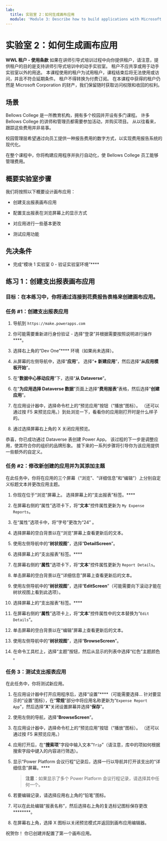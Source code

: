 ```yaml
---
lab:
  title: 实验室 2：如何生成画布应用
  module: 'Module 3: Describe how to build applications with Microsoft Power Apps'
---
```


# 实验室 2：如何生成画布应用

**WWL 租户 - 使用条款** 如果在讲师引导式培训过程中向你提供租户，请注意，提供租户的目的是支持讲师引导式培训中的动手实验室。 租户不应共享或用于动手实验室以外的用途。 本课程使用的租户为试用租户，课程结束后将无法使用或访问，并且不符合延期条件。 租户不得转换为付费订阅。 在本课程中获得的租户仍然是 Microsoft Corporation 的财产，我们保留随时获取访问权限和收回的权利。 

## 场景

Bellows College 是一所教育机构，拥有多个校园并开设有多门课程。 许多 Bellows College 的讲师和管理员都需要参加活动，并购买项目。 从以往看来，跟踪这些费用并非易事。 

校园管理层希望通过向员工提供一种报告费用的数字方式，以实现费用报告系统的现代化。 

在整个课程中，你将构建应用程序并执行自动化，使 Bellows College 员工能够管理费用。 


## 概要实验室步骤

我们将按照以下概要设计画布应用：

- 创建支出报表画布应用 

- 配置支出报表在浏览屏幕上的显示方式

- 对应用进行一些基本更改

- 测试应用功能

## 先决条件

- 完成“模块 1 实验室 0 - 验证实验室环境”****

## 练习 1：创建支出报表画布应用

### 目标：在本练习中，你将通过连接到花费报告表格来创建画布应用。

### 任务 #1：创建支出报表应用

1. 导航到 `https://make.powerapps.com`

1. 你可能需要重新进行身份验证 - 选择“登录”并根据需要按照说明进行操作****。

1. 选择右上角的“Dev One”**** 环境（如果尚未选择）。

1. 从屏幕的左侧导航中，选择“**应用**”。 选择“**+ 新建应用**”，然后选择“**从应用模板开始**”。

1. 在“**数据中心移动应用**”下，选择“**从 Dataverse**”。

1. 在“**为应用选择 Dataverse 数据**”页面上选择“**费用报表**”表格，然后选择“**创建应用**”。

1. 在应用设计器中，选择命令栏上的“预览应用”按钮（“播放”图标）。 （还可以通过按 F5 来预览应用。）到处浏览一下，看看你的应用刚打开时是什么样子的。

1. 通过选择屏幕右上角的 X 关闭应用预览。

恭喜，你已成功通过 Dataverse 表创建 Power App。 该过程的下一步是调整应用，使其符合你的组织的品牌形象。 接下来的一系列步骤将引导你为该应用提供一些额外的自定义。

### 任务 #2：修改新创建的应用并为其添加主题

在此任务中，你将在应用的三个屏幕（“浏览”、“详细信息”和“编辑”）上分别自定义标题文本并更改应用主题。

1. 你现在位于“浏览”屏幕上。 选择屏幕上的“支出报表”标签。****

1. 在屏幕右侧的“属性”选项卡下，将“**文本**”控件属性更新为 `My Expense Reports`。

1. 在“属性”选项卡中，将“字号”更改为“24”  。

1. 选择屏幕的空白背景以在“浏览”屏幕上查看更新后的文本。

1. 使用左侧导航中的“**树状视图**”，选择“**DetailScreen**”。

1. 选择屏幕上的“支出报表”标签。****

1. 在屏幕右侧的“**属性**”选项卡下，将“**文本**”控件属性更新为 `Report Details`。

1. 单击屏幕的空白背景以在“详细信息”屏幕上查看更新后的文本。

1. 使用左侧导航中的“**树状视图**”，选择“**EditScreen**”（可能需要向下滚动才能在树状视图上看到此选项）。

1. 选择屏幕上的“支出报表”标签。****

1. 在屏幕右侧的“**属性**”选项卡上，将“**文本**”控件属性中的文本替换为“`Edit Details`”。

1. 单击屏幕的空白背景以在“编辑”屏幕上查看更新后的文本。

1. 使用左侧导航中的“**树状视图**”，选择“**BrowseScreen**”。

1. 在命令工具栏上，选择“主题”按钮，然后从显示的列表中选择“红色”主题颜色 。

### 任务 3：测试支出报表应用

在此任务中，你将测试新应用。

1. 在应用设计器中打开应用程序后，选择“设置”****（可能需要选择... 针对要显示的“设置”图标），在“**常规**”部分中将应用名称更新为“`Expense Report App`”，然后选择“**X**”关闭设置屏幕并选择“**保存**”。

1. 使用左侧的导航，选择“**BrowseScreen**”。

1. 在应用设计器中，选择命令栏上的“预览应用”按钮（“播放”图标）。 （还可以通过按 F5 来预览应用。）

1. 应用打开后，在“**搜索项**”字段中输入文本“`Trip`”（请注意，库中的项如何根据搜索字段中键入的内容进行筛选）。

1. 显示“Power Platform 会议行程”记录后，选择一行以导航并打开该支出的“详细信息”屏幕。****
 
    >**注意**：如果显示了多个 Power Platform 会议行程记录，请选择其中任何一个。

1. 若要编辑记录，请选择应用右上角的“铅笔”图标。

1. 可以在此处编辑“报表名称”，然后选择右上角的复选标记图标保存更改********。

1. 在屏幕右上角，选择 X 图标以关闭预览模式并返回到画布应用编辑器。

祝贺你！ 你已创建并配置了第一个画布应用。

 
